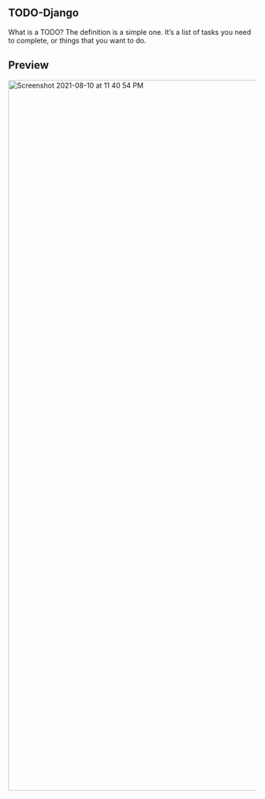 ## TODO-Django

What is a TODO? The definition is a simple one. It’s a list of tasks you need to complete, or things that you want to do.

## Preview

<img width="1440" alt="Screenshot 2021-08-10 at 11 40 54 PM" src="https://user-images.githubusercontent.com/79074310/128913200-8301d325-9164-4e0e-92b1-a8b05fecfd39.png">

